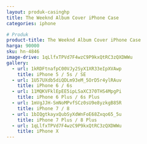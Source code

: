 ```yaml
---
layout: produk-casinghp
title: The Weeknd Album Cover iPhone Case
categories: iphone

# Produk
product-title: The Weeknd Album Cover iPhone Case
harga: 90000
sku: hn-4846
image-drive: 1qLlfxTPVd7F4wzC9P9kxQtRC3zQXDWWu
gallery:
  - url: 1kRDFtnafpC00VJy2SyX1XR33eIpXVAwp
    title: iPhone 5 / 5s / SE
  - url: 1U57UXdb5diQDLm93eM_5OrD5r4ylRAuv
    title: iPhone 6 / 6s
  - url: 11MQKVFklEpEE5ipLSaXC370THS4MpgPi
    title: iPhone 6 Plus / 6s Plus
  - url: 1mVgJJH-SmNoMPvfSCz0sU9e8yzkgB85R
    title: iPhone 7 / 8
  - url: 1bIQgtkayxQubSyXdWnFoE68Zxqo65_5u
    title: iPhone 7 Plus / 8 Plus
  - url: 1qLlfxTPVd7F4wzC9P9kxQtRC3zQXDWWu
    title: iPhone X
---
```

